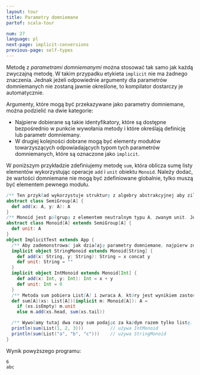 ```yaml
---
layout: tour
title: Parametry domniemane
partof: scala-tour

num: 27
language: pl
next-page: implicit-conversions
previous-page: self-types
---
```


Metodę z _parametrami domniemanymi_ można stosować tak samo jak każdą zwyczajną metodę. W takim przypadku etykieta `implicit` nie ma żadnego znaczenia. Jednak jeżeli odpowiednie argumenty dla parametrów domniemanych nie zostaną jawnie określone, to kompilator dostarczy je automatycznie.

Argumenty, które mogą być przekazywane jako parametry domniemane, można podzielić na dwie kategorie:

* Najpierw dobierane są takie identyfikatory, które są dostępne bezpośrednio w punkcie wywołania metody i które określają definicję lub parametr domniemany.
* W drugiej kolejności dobrane mogą być elementy modułów towarzyszących odpowiadających typom tych parametrów domniemanych, które są oznaczone jako `implicit`.

W poniższym przykładzie zdefiniujemy metodę `sum`, która oblicza sumę listy elementów wykorzystując operacje `add` i `unit` obiektu `Monoid`. Należy dodać, że wartości domniemane nie mogą być zdefiniowane globalnie, tylko muszą być elementem pewnego modułu.
 
```scala mdoc
/** Ten przykład wykorzystuje strukturę z algebry abstrakcyjnej aby zilustrować działanie parametrów domniemanych. Półgrupa jest strukturą algebraiczną na zbiorze A z łączną operacją (czyli taką, która spełnia warunek: add(x, add(y, z)) == add(add(x, y), z)) nazwaną add, która łączy parę obiektów A by zwrócić inny obiekt A. */
abstract class SemiGroup[A] {
  def add(x: A, y: A): A
}
/** Monoid jest półgrupą z elementem neutralnym typu A, zwanym unit. Jest to element, który połączony z innym elementem (przez metodę add) zwróci ten sam element. */
abstract class Monoid[A] extends SemiGroup[A] {
  def unit: A
}
object ImplicitTest extends App {
  /** Aby zademonstrować jak działają parametry domniemane, najpierw zdefiniujemy monoidy dla łańcuchów znaków oraz liczb całkowitych. Słowo kluczowe implicit sprawia, że oznaczone nimi wartości mogą być użyte aby zrealizować parametry domniemane. */
  implicit object StringMonoid extends Monoid[String] {
    def add(x: String, y: String): String = x concat y
    def unit: String = ""
  }
  implicit object IntMonoid extends Monoid[Int] {
    def add(x: Int, y: Int): Int = x + y
    def unit: Int = 0
  }
  /** Metoda sum pobiera List[A] i zwraca A, który jest wynikiem zastosowania monoidu do wszystkich kolejnych elementów listy. Oznaczając parametr m jako domniemany, sprawiamy że potrzebne jest tylko podanie parametru xs podczas wywołania, ponieważ mamy już List[A], zatem wiemy jakiego typu jest w rzeczywistości A, zatem wiemy też jakiego typu Monoid[A] potrzebujemy. Możemy więc wyszukać wartość val lub obiekt w aktualnym zasięgu, który ma odpowiadający typu i użyć go bez jawnego określania referencji do niego. */
  def sum[A](xs: List[A])(implicit m: Monoid[A]): A =
    if (xs.isEmpty) m.unit
    else m.add(xs.head, sum(xs.tail))

  /** Wywołamy tutaj dwa razy sum podając za każdym razem tylko listę. Ponieważ drugi parametr (m) jest domniemany, jego wartość jest wyszukiwana przez kompilator w aktualnym zasięgu na podstawie typu monoidu wymaganego w każdym przypadku, co oznacza że oba wyrażenia mogą być w pełni ewaluowane. */
  println(sum(List(1, 2, 3)))          // używa IntMonoid
  println(sum(List("a", "b", "c")))    // używa StringMonoid
}
```

Wynik powyższego programu:

```
6
abc
```
